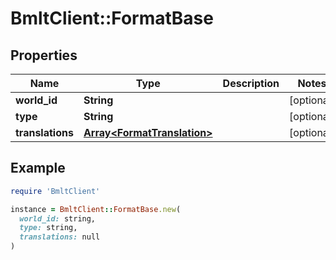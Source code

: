# BmltClient::FormatBase

## Properties

| Name | Type | Description | Notes |
| ---- | ---- | ----------- | ----- |
| **world_id** | **String** |  | [optional] |
| **type** | **String** |  | [optional] |
| **translations** | [**Array&lt;FormatTranslation&gt;**](FormatTranslation.md) |  | [optional] |

## Example

```ruby
require 'BmltClient'

instance = BmltClient::FormatBase.new(
  world_id: string,
  type: string,
  translations: null
)
```

